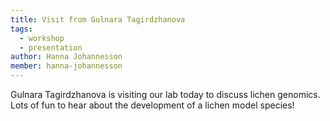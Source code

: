 ```yaml
---
title: Visit from Gulnara Tagirdzhanova
tags:
  - workshop
  - presentation
author: Hanna Johannesson
member: hanna-johannesson
---
```


Gulnara Tagirdzhanova is visiting our lab today to discuss lichen genomics. Lots of fun to hear about the development of a lichen model species!